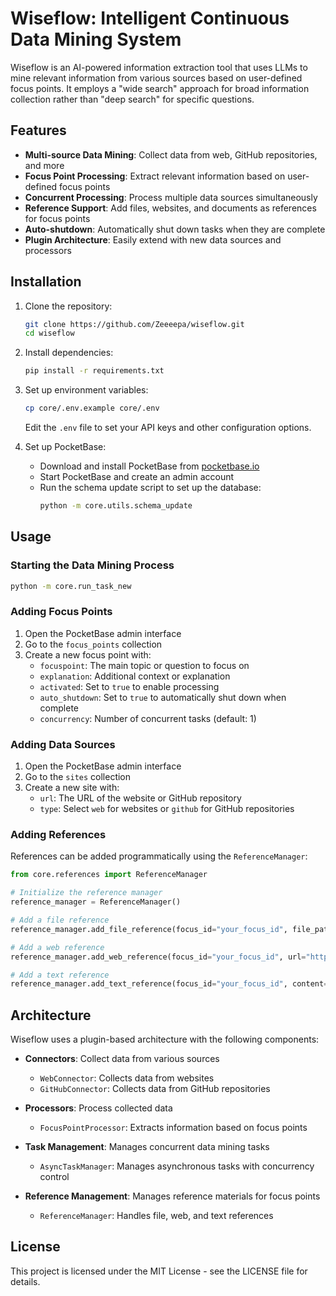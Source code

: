 # Wiseflow: Intelligent Continuous Data Mining System

Wiseflow is an AI-powered information extraction tool that uses LLMs to mine relevant information from various sources based on user-defined focus points. It employs a "wide search" approach for broad information collection rather than "deep search" for specific questions.

## Features

- **Multi-source Data Mining**: Collect data from web, GitHub repositories, and more
- **Focus Point Processing**: Extract relevant information based on user-defined focus points
- **Concurrent Processing**: Process multiple data sources simultaneously
- **Reference Support**: Add files, websites, and documents as references for focus points
- **Auto-shutdown**: Automatically shut down tasks when they are complete
- **Plugin Architecture**: Easily extend with new data sources and processors

## Installation

1. Clone the repository:
   ```bash
   git clone https://github.com/Zeeeepa/wiseflow.git
   cd wiseflow
   ```

2. Install dependencies:
   ```bash
   pip install -r requirements.txt
   ```

3. Set up environment variables:
   ```bash
   cp core/.env.example core/.env
   ```
   Edit the `.env` file to set your API keys and other configuration options.

4. Set up PocketBase:
   - Download and install PocketBase from [pocketbase.io](https://pocketbase.io/)
   - Start PocketBase and create an admin account
   - Run the schema update script to set up the database:
     ```bash
     python -m core.utils.schema_update
     ```

## Usage

### Starting the Data Mining Process

```bash
python -m core.run_task_new
```

### Adding Focus Points

1. Open the PocketBase admin interface
2. Go to the `focus_points` collection
3. Create a new focus point with:
   - `focuspoint`: The main topic or question to focus on
   - `explanation`: Additional context or explanation
   - `activated`: Set to `true` to enable processing
   - `auto_shutdown`: Set to `true` to automatically shut down when complete
   - `concurrency`: Number of concurrent tasks (default: 1)

### Adding Data Sources

1. Open the PocketBase admin interface
2. Go to the `sites` collection
3. Create a new site with:
   - `url`: The URL of the website or GitHub repository
   - `type`: Select `web` for websites or `github` for GitHub repositories

### Adding References

References can be added programmatically using the `ReferenceManager`:

```python
from core.references import ReferenceManager

# Initialize the reference manager
reference_manager = ReferenceManager()

# Add a file reference
reference_manager.add_file_reference(focus_id="your_focus_id", file_path="/path/to/file.txt")

# Add a web reference
reference_manager.add_web_reference(focus_id="your_focus_id", url="https://example.com")

# Add a text reference
reference_manager.add_text_reference(focus_id="your_focus_id", content="Your reference text", name="reference_name")
```

## Architecture

Wiseflow uses a plugin-based architecture with the following components:

- **Connectors**: Collect data from various sources
  - `WebConnector`: Collects data from websites
  - `GitHubConnector`: Collects data from GitHub repositories

- **Processors**: Process collected data
  - `FocusPointProcessor`: Extracts information based on focus points

- **Task Management**: Manages concurrent data mining tasks
  - `AsyncTaskManager`: Manages asynchronous tasks with concurrency control

- **Reference Management**: Manages reference materials for focus points
  - `ReferenceManager`: Handles file, web, and text references

## License

This project is licensed under the MIT License - see the LICENSE file for details.